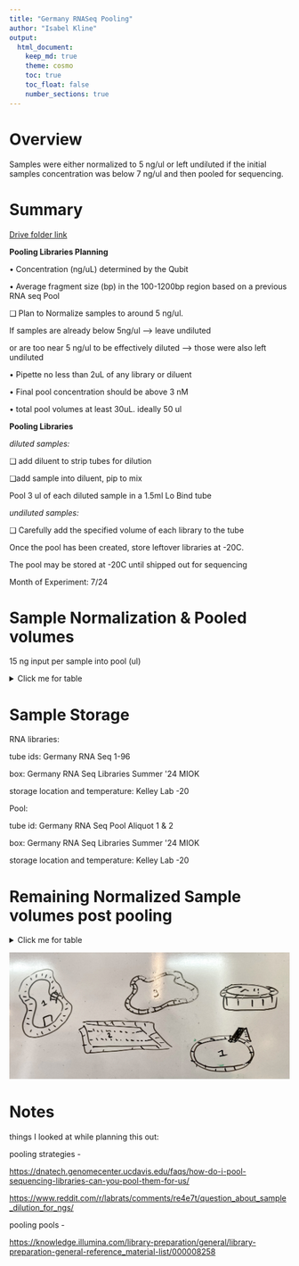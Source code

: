 ```yaml
---
title: "Germany RNASeq Pooling"
author: "Isabel Kline"
output:  
  html_document: 
    keep_md: true
    theme: cosmo
    toc: true
    toc_float: false
    number_sections: true
---
```




# Overview

Samples were either normalized to 5 ng/ul or left undiluted if the initial samples concentration was below 7 ng/ul and then pooled for sequencing.

# Summary

[Drive folder link](https://drive.google.com/drive/u/0/folders/1Hol6ktlDViiKfrVa1tLDwSl3-bCFDLBG)

**Pooling Libraries Planning**

• Concentration (ng/uL) determined by the Qubit

• Average fragment size (bp) in the 100-1200bp region based on a previous RNA seq Pool

❑ Plan to Normalize samples to around 5 ng/ul.

If samples are already below 5ng/ul --\> leave undiluted

or are too near 5 ng/ul to be effectively diluted --\> those were also left undiluted

• Pipette no less than 2uL of any library or diluent

• Final pool concentration should be above 3 nM

• total pool volumes at least 30uL. ideally 50 ul

**Pooling Libraries**

*diluted samples:*

❑ add diluent to strip tubes for dilution

❑add sample into diluent, pip to mix

Pool 3 ul of each diluted sample in a 1.5ml Lo Bind tube

*undiluted samples:*

❑ Carefully add the specified volume of each library to the tube

Once the pool has been created, store leftover libraries at -20C.

The pool may be stored at -20C until shipped out for sequencing

Month of Experiment: 7/24

# Sample Normalization & Pooled volumes

15 ng input per sample into pool (ul)

<details>

<summary>Click me for table</summary>

|                      |                    |              |                         |
|------------------|------------------|------------------|--------------------|
| Library Prep Tube ID | ul Library diluted | diluant (ul) | **Pooling Volume (ul)** |
| 1                    | \-                 | \-           | 2.48                    |
| 2                    | \-                 | \-           | 2.56                    |
| 3                    | \-                 | \-           | 4.05                    |
| 4                    | \-                 | \-           | 4.64                    |
| 5                    | \-                 | \-           | 6.02                    |
| 6                    | \-                 | \-           | 6.55                    |
| 7                    | \-                 | \-           | 5.26                    |
| 8                    | \-                 | \-           | 2.28                    |
| 9                    | \-                 | \-           | 3.83                    |
| 10                   | 3                  | 4.1          | 3                       |
| 11                   | 3                  | 3.7          | 3                       |
| **12**               | \-                 | \-           | 4.05                    |
| 13                   | 3                  | 3.4          | 3                       |
| 14                   | 3                  | 2.8          | 3                       |
| 15                   | 3                  | 2.3          | 3                       |
| 16                   | \-                 | \-           | 2.63                    |
| **17**               | 2                  | 12.7         | 3                       |
| **18**               | 3                  | 13.0         | 3                       |
| **19**               | 3                  | 9.2          | 3                       |
| **20**               | 2                  | 10.1         | 3                       |
| **21**               | 3                  | 13.2         | 3                       |
| 22                   | \-                 | \-           | 3.45                    |
| **23**               | 2                  | 12.6         | 3                       |
| 24                   | \-                 | \-           | 5.03                    |
| 25                   | 3                  | 4.0          | 3                       |
| 26                   | 3                  | 2.8          | 3                       |
| 27                   | \-                 | \-           | 2.21                    |
| **28**               | 3                  | 2.2          | 3                       |
| 29                   | 3                  | 3.5          | 3                       |
| 30                   | 3                  | 2.1          | 3                       |
| 31                   | \-                 | \-           | 2.90                    |
| 32                   | \-                 | \-           | 2.14                    |
| **33**               | \-                 | \-           | 3.53                    |
| **34**               | \-                 | \-           | 4.64                    |
| **35**               | \-                 | \-           | 4.36                    |
| **36**               | \-                 | \-           | 3.33                    |
| **37**               | \-                 | \-           | 6.28                    |
| 38                   | 3                  | 3.5          | 3                       |
| **39**               | \-                 | \-           | 5.15                    |
| 40                   | \-                 | \-           | 4.00                    |
| 41                   | 3                  | 5.4          | 3                       |
| 42                   | 3                  | 4.3          | 3                       |
| 43                   | 3                  | 5.8          | 3                       |
| **44**               | 3                  | 5.5          | 3                       |
| 45                   | 3                  | 3.4          | 3                       |
| 46                   | 3                  | 5.0          | 3                       |
| 47                   | 3                  | 8.2          | 3                       |
| 48                   | 3                  | 7.8          | 3                       |
| **49**               | 3                  | 4.8          | 3                       |
| **50**               | 3                  | 4.7          | 3                       |
| **51**               | 3                  | 5.3          | 3                       |
| **52**               | 3                  | 4.0          | 3                       |
| **53**               | 3                  | 4.3          | 3                       |
| 54                   | 3                  | 3.7          | 3                       |
| **55**               | 3                  | 5.6          | 3                       |
| 56                   | 3                  | 12.6         | 3                       |
| 57                   | 3                  | 10.0         | 3                       |
| 58                   | 3                  | 5.5          | 3                       |
| 59                   | 3                  | 7.4          | 3                       |
| **60**               | 3                  | 6.2          | 3                       |
| 61                   | 3                  | 5.4          | 3                       |
| 62                   | 3                  | 11.1         | 3                       |
| 63                   | 2                  | 12.4         | 3                       |
| 64                   | 3                  | 4.0          | 3                       |
| **65**               | 3                  | 6.1          | 3                       |
| **66**               | 3                  | 11.4         | 3                       |
| **67**               | 3                  | 13.7         | 3                       |
| **68**               | \-                 | \-           | 1.97                    |
| **69**               | 3                  | 6.2          | 3                       |
| 70                   | 3                  | 6.7          | 3                       |
| **71**               | 3                  | 11.5         | 3                       |
| 72                   | 3                  | 13.9         | 3                       |
| 73                   | 3                  | 6.6          | 3                       |
| 74                   | 3                  | 7.9          | 3                       |
| 75                   | 3                  | 6.2          | 3                       |
| **76**               | 3                  | 7.9          | 3                       |
| 77                   | 3                  | 4.2          | 3                       |
| 78                   | 3                  | 7.3          | 3                       |
| 79                   | 3                  | 9.5          | 3                       |
| 80                   | 3                  | 10.0         | 3                       |
| **81**               | 2                  | 11.3         | 3                       |
| **82**               | 2                  | 13.7         | 3                       |
| **83**               | 3                  | 9.1          | 3                       |
| **84**               | 2                  | 10.2         | 3                       |
| **85**               | 2                  | 14.3         | 3                       |
| 86                   | 2                  | 15.6         | 3                       |
| **87**               | 2                  | 13.8         | 3                       |
| 88                   | 3                  | 14.2         | 3                       |
| 89                   | 2                  | 10.8         | 3                       |
| 90                   | 2                  | 10.6         | 3                       |
| 91                   | 2                  | 13.0         | 3                       |
| 92                   | 3                  | 14.3         | 3                       |
| 93                   | 2                  | 10.1         | 3                       |
| 94                   | 2                  | 11.9         | 3                       |
| 95                   | 2                  | 12.6         | 3                       |
| 96                   | 2                  | 11.7         | 3                       |

</details>

# Sample Storage

RNA libraries:

tube ids: Germany RNA Seq 1-96

box: Germany RNA Seq Libraries Summer '24 MIOK

storage location and temperature: Kelley Lab -20

Pool:

tube id: Germany RNA Seq Pool Aliquot 1 & 2

box: Germany RNA Seq Libraries Summer '24 MIOK

storage location and temperature: Kelley Lab -20

# Remaining Normalized Sample volumes post pooling

<details>

<summary>Click me for table</summary>

|                      |               |                                                           |
|:--------------------:|:-------------:|:---------------------------------------------------------:|
| Library Prep Tube ID | concentration | amount of diluted sample or undiluted sample post pooling |
|          1           |     6.05      |                           17.52                           |
|          2           |     5.86      |                           17.44                           |
|          3           |      3.7      |                           15.95                           |
|          4           |     3.23      |                           15.36                           |
|          5           |     2.49      |                           13.98                           |
|          6           |     2.29      |                           13.45                           |
|          7           |     2.85      |                           14.74                           |
|          8           |     6.57      |                           17.72                           |
|          9           |     3.92      |                           16.17                           |
|          10          |       5       |                            4.1                            |
|          11          |       5       |                            3.7                            |
|          13          |      3.7      |                           15.95                           |
|          14          |       5       |                            3.4                            |
|          15          |       5       |                            2.8                            |
|          16          |       5       |                            2.3                            |
|          22          |      5.7      |                           17.37                           |
|          24          |       5       |                           11.7                            |
|          25          |       5       |                           13.0                            |
|          26          |       5       |                            9.2                            |
|          27          |       5       |                            9.1                            |
|          28          |       5       |                           13.2                            |
|          29          |     4.35      |                           16.55                           |
|          30          |       5       |                           11.6                            |
|          31          |     2.98      |                           14.97                           |
|          32          |       5       |                            4.0                            |
|          33          |       5       |                            2.8                            |
|          34          |      6.8      |                           17.79                           |
|          35          |       5       |                            2.2                            |
|          36          |       5       |                            3.5                            |
|          37          |       5       |                            2.1                            |
|          39          |     5.18      |                           17.10                           |
|          40          |     7.01      |                           17.86                           |
|          41          |     4.25      |                           16.47                           |
|          42          |     3.23      |                           15.36                           |
|          43          |     3.44      |                           15.64                           |
|          44          |     4.51      |                           16.67                           |
|          45          |     2.39      |                           13.72                           |
|          46          |       5       |                            3.5                            |
|          47          |     2.91      |                           14.85                           |
|          48          |     3.75      |                           16.00                           |
|          49          |       5       |                            5.4                            |
|          50          |       5       |                            4.3                            |
|          51          |       5       |                            5.8                            |
|          52          |       5       |                            5.5                            |
|          53          |       5       |                            3.4                            |
|          54          |       5       |                            5.0                            |
|          55          |       5       |                            8.2                            |
|          56          |       5       |                            7.8                            |
|          57          |       5       |                            4.8                            |
|          58          |       5       |                            4.7                            |
|          59          |       5       |                            5.3                            |
|          60          |       5       |                            4.0                            |
|          61          |       5       |                            4.3                            |
|          62          |       5       |                            3.7                            |
|          63          |       5       |                            5.6                            |
|          64          |       5       |                           12.6                            |
|          65          |       5       |                           10.0                            |
|          66          |       5       |                            5.5                            |
|          67          |       5       |                            7.4                            |
|          68          |       5       |                            6.2                            |
|          69          |       5       |                            5.4                            |
|          70          |       5       |                           11.1                            |
|          71          |       5       |                           11.4                            |
|          72          |       5       |                            4.0                            |
|          73          |       5       |                            6.1                            |
|          74          |       5       |                           11.4                            |
|          75          |       5       |                           13.7                            |
|          76          |     7.62      |                           18.03                           |
|          77          |       5       |                            6.2                            |
|          78          |       5       |                            6.7                            |
|          79          |       5       |                           11.5                            |
|          80          |       5       |                           13.9                            |
|          81          |       5       |                            6.6                            |
|          82          |       5       |                            7.9                            |
|          83          |       5       |                            6.2                            |
|          84          |       5       |                            7.9                            |
|          85          |       5       |                            4.2                            |
|          86          |       5       |                            7.3                            |
|          87          |       5       |                            9.5                            |
|          88          |       5       |                           10.0                            |
|          89          |       5       |                           10.3                            |
|          90          |       5       |                           12.7                            |
|          91          |       5       |                            9.1                            |
|          92          |       5       |                            9.2                            |
|          93          |       5       |                           13.3                            |
|          94          |       5       |                           14.6                            |
|          95          |       5       |                           12.8                            |
|          96          |       5       |                           14.2                            |
|          12          |       5       |                            9.8                            |
|          17          |       5       |                            9.6                            |
|          18          |       5       |                           12.0                            |
|          19          |       5       |                           14.3                            |
|          20          |       5       |                            9.1                            |
|          21          |       5       |                           10.9                            |
|          23          |       5       |                           11.6                            |
|          38          |       5       |                           10.7                            |

</details>

![](images/Pools-01.jpg)

# Notes

things I looked at while planning this out:

pooling strategies -

<https://dnatech.genomecenter.ucdavis.edu/faqs/how-do-i-pool-sequencing-libraries-can-you-pool-them-for-us/>

<https://www.reddit.com/r/labrats/comments/re4e7t/question_about_sample_dilution_for_ngs/>

pooling pools -

<https://knowledge.illumina.com/library-preparation/general/library-preparation-general-reference_material-list/000008258>
